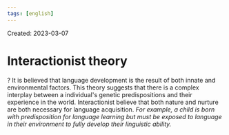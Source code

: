 ```yaml
---
tags: [english] 
---
```

Created: 2023-03-07

# Interactionist theory
?
It is believed that language development is the result of both innate and environmental factors. This theory suggests that there is a complex interplay between a individual's genetic predispositions and their experience in the world. Interactionist believe that both nature and nurture are both necessary for language acquisition.
*For example, a child is born with predisposition for language learning but must be exposed to language in their environment to fully develop their linguistic ability.*
<!--SR:!2023-04-01,4,210-->